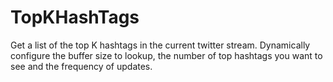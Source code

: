 # TopKHashTags
Get a list of the top K hashtags in the current twitter stream.
Dynamically configure the buffer size to lookup, the number of top hashtags
you want to see and the frequency of updates.
